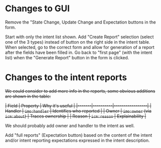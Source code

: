 # Changes to GUI
Remove the "State Change, Update Change and Expectation buttons in the form.

Start with only the intent list shown. Add "Create Report" selection (select one of the 3 types) instead of button on the right side in the intent table. When selected, go to the correct form and allow for generation of a report after the fields have been filled in. Go back to "first page" (with the intent list) when the "Generate Report" button in the form is clicked.

# Changes to the intent reports

~~We could consider to add more info in the reports, some obvious additions are shown in the table:~~

~~| Field | Property | Why it's useful |
|-------|----------|-----------------|
| Handler | `imo:handler` | Identifies who reported |
| Owner | `imo:owner` (via `icm:about`) | Traces ownership |
| Reason | `icm:reason` | Explainability |~~

We should probably add owner and handler to the intent as well.

Add "full reports" (Expectation button) based on the content of the intent and/or intent reporting expectations expressed in the intent description.


